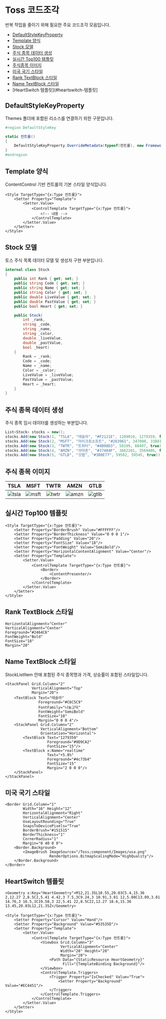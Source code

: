 # Toss 코드조각
반복 작업을 줄이기 위해 필요한 주요 코드조각 모음입니다.

- [DefaultStyleKeyProperty](#defaultstylekeyproperty)
- [Template 양식](#template-양식)
- [Stock 모델](#stock-모델)
- [주식 종목 데이터 생성](#주식-종목-데이터-생성)
- [실시간 Top100 템플릿](#실시간-top100-템플릿)
- [주식종목 이미지](#)
- [미국 국기 스타일](#미국-국기-)
- [Rank TextBlock 스타일](#rank-textblock-스타일)
- [Name TextBlock 스타일](#)
- [HeartSwitch 템플릿](#heartswitch-템플릿]

## DefaultStyleKeyProperty
Themes 폴더에 포함된 리소스를 연결하기 위한 구문입니다.
```csharp
#region DefaultStyleKey

static 컨트롤()
{
    DefaultStyleKeyProperty.OverrideMetadata(typeof(컨트롤), new FrameworkPropertyMetadata(typeof(컨트롤)));
}
#endregion
```

## Template 양식
ContentControl 기반 컨트롤의 기본 스타일 양식입니다.
```xaml
<Style TargetType="{x:Type 컨트롤}">
    <Setter Property="Template">
        <Setter.Value>
            <ControlTemplate TargetType="{x:Type 컨트롤}">
                <!-- 내용 -->
            </ControlTemplate>
        </Setter.Value>
    </Setter>
</Style>
```

## Stock 모델
토스 주식 목록 데이터 모델 및 생성자 구현 부분입니다.

```csharp
internal class Stock
{
    public int Rank { get; set; }
    public string Code { get; set; }
    public string Name { get; set; }
    public string Color { get; set; }
    public double LiveValue { get; set; }
    public double PastValue { get; set; }
    public bool Heart { get; set; }

    public Stock(
        int _rank, 
        string _code, 
        string _name, 
        string _color, 
        double _liveValue, 
        double _pastValue, 
        bool _heart)
    {
        Rank = _rank;
        Code = _code;
        Name = _name;
        Color = _color;
        LiveValue = _liveValue;
        PastValue = _pastValue;
        Heart = _heart;
    }
}
```

## 주식 종목 데이터 생성
주식 종목 임시 데이터를 생성하는 부분입니다.
```csharp
List<Stock> stocks = new();
stocks.Add(new Stock(1, "TSLA", "테슬라", "#F2121E", 1209010, 1279359, false));
stocks.Add(new Stock(2, "MSFT", "마이크로소프트", "#263961", 347000, 338810, true));
stocks.Add(new Stock(3, "TWTR", "트위터", "#4B98D3", 58199, 60497, true));
stocks.Add(new Stock(4, "AMZN", "아마존", "#37404F", 3662201, 3569486, false));
stocks.Add(new Stock(5, "GTLB", "깃랩", "#3B0E77", 59502, 59545, true));
```

## 주식 종목 이미지
| TSLA | MSFT | TWTR | AMZN | GTLB |
|:----:|:----:|:----:|:----:|:----:|
| ![tsla](https://user-images.githubusercontent.com/52397976/165555756-6f739738-7df8-449a-9000-c34be9fd5447.png) | ![msft](https://user-images.githubusercontent.com/52397976/165555859-33017fd4-69b3-4979-9431-636c181c4a2f.png) | ![twtr](https://user-images.githubusercontent.com/52397976/165555907-7ca0074f-7e52-436f-9aa4-947af04c64c3.png) | ![amzn](https://user-images.githubusercontent.com/52397976/165555947-a6fa7ba0-23c2-46b9-8b6a-5cf018ece0ca.png) | ![gtlb](https://user-images.githubusercontent.com/52397976/165555984-e65c9b83-4763-4927-93f9-42429ced1dcb.png) |

## 실시간 Top100 템플릿
```xaml
<Style TargetType="{x:Type 컨트롤}">
    <Setter Property="BorderBrush" Value="#FFFFFF"/>
    <Setter Property="BorderThickness" Value="0 0 0 1"/>
    <Setter Property="Padding" Value="20"/>
    <Setter Property="FontSize" Value="18"/>
    <Setter Property="FontWeight" Value="SemiBold"/>
    <Setter Property="HorizontalContentAlignment" Value="Center"/>
    <Setter Property="Template">
        <Setter.Value>
            <ControlTemplate TargetType="{x:Type 컨트롤}">
                <Border>
                    <ContentPresenter/>
                </Border>
            </ControlTemplate>
        </Setter.Value>
    </Setter>
</Style>
```

## Rank TextBlock 스타일

```xaml
HorizontalAlignment="Center"
VerticalAlignment="Center"
Foreground="#2464C6"
FontWeight="Bold"
FontSize="18"
Margin="20"
```

## Name TextBlock 스타일
StockListItem 안에 포함된 주식 종목명과 가격, 상승률이 포함된 스타일입니다.
```xaml
<StackPanel Grid.Column="2"
            VerticalAlignment="Top"
            Margin="20">
    <TextBlock Text="테슬라"
               Foreground="#C6C5C9"
               FontFamily="나눔고딕"
               FontWeight="SemiBold"
               FontSize="18"
               Margin="0 0 0 4"/>
    <StackPanel Grid.Column="2" 
                VerticalAlignment="Bottom"
                Orientation="Horizontal">
        <TextBlock Text="1279359"
                   Foreground="#9D9CA2"
                   FontSize="15"/>
        <TextBlock x:Name="realtime" 
                   Text="+5.8%"
                   Foreground="#4c73b4"
                   FontSize="15"
                   Margin="2 0 0 0"/>
    </StackPanel>
</StackPanel>
```

## 미국 국기 스타일
```xaml
<Border Grid.Column="1"
        Width="16" Height="12"
        HorizontalAlignment="Right"
        VerticalAlignment="Center"
        UseLayoutRounding="True"
        SnapsToDevicePixels="True"
        BorderBrush="#151515"
        BorderThickness="1"
        CornerRadius="1"
        Margin="0 40 0 0">
    <Border.Background>
        <ImageBrush ImageSource="/Toss;component/Images/usa.png"
                    RenderOptions.BitmapScalingMode="HighQuality"/>
    </Border.Background>
</Border>
```

## HeartSwitch 템플릿
```xaml
<Geometry x:Key="HeartGeometry">M12,21.35L10.55,20.03C5.4,15.36 2,12.27 2,8.5C2,5.41 4.42,3 7.5,3C9.24,3 10.91,3.81 12,5.08C13.09,3.81 14.76,3 16.5,3C19.58,3 22,5.41 22,8.5C22,12.27 18.6,15.36 13.45,20.03L12,21.35Z</Geometry>

<Style TargetType="{x:Type 컨트롤}">
    <Setter Property="Cursor" Value="Hand"/>
    <Setter Property="Background" Value="#53535D"/>
    <Setter Property="Template">
        <Setter.Value>
            <ControlTemplate TargetType="{x:Type 컨트롤}">
                <Viewbox Grid.Column="3" 
                         VerticalAlignment="Center"
                         Width="28" Height="28"
                         Margin="20">
                    <Path Data="{StaticResource HeartGeometry}"
                          Fill="{TemplateBinding Background}"/>
                </Viewbox>
                <ControlTemplate.Triggers>
                    <Trigger Property="IsChecked" Value="True">
                        <Setter Property="Background" Value="#EC4451"/>
                    </Trigger>
                </ControlTemplate.Triggers>
            </ControlTemplate>
        </Setter.Value>
    </Setter>    
</Style>
```
